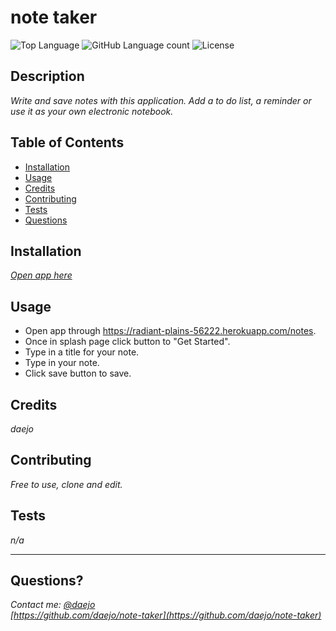 # note taker
  ![Top Language](https://img.shields.io/github/languages/top/daejo/note-taker)
  ![GitHub Language count](https://img.shields.io/github/languages/count/daejo/note-taker)
  ![License](https://img.shields.io/badge/license-MIT_License-green.svg)

  ## Description 

  _Write and save notes with this application. Add a to do list, a reminder or use it as your own electronic notebook._
 
  ## Table of Contents

  * [Installation](#installation)
  * [Usage](#usage)
  * [Credits](#credits)
  * [Contributing](#contributing)
  * [Tests](#tests)
  * [Questions](#questions)
  

  ## Installation

  _[Open app here](https://radiant-plains-56222.herokuapp.com/notes)_


  ## Usage 

  - Open app through https://radiant-plains-56222.herokuapp.com/notes.
  - Once in splash page click button to "Get Started".
  - Type in a title for your note.
  - Type in your note.
  - Click save button to save. 


  ## Credits

  _daejo_


  ## Contributing

  _Free to use, clone and edit._


  ## Tests

  _n/a_

  ---
  ## Questions?
  _Contact me:_
  _[@daejo](github.com/daejo)_  
  _[https://github.com/daejo/note-taker](https://github.com/daejo/note-taker)_  
  
